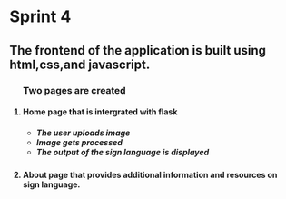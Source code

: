 # Sprint 4
<h2> The frontend of the application is built using html,css,and javascript.</h2>
<ol><h3>Two pages are created </h3>
  <h4><li>Home page that is intergrated with flask </li></h4>
                  <h5> <ul>
                       <li>The user uploads image </li>
                       <li>Image gets processed </li>
                       <li>The output of the sign language is displayed </li>
                    </ul></h5>
            <h4>    <li>About page that provides additional information and resources on sign language.</li></h4>
                
</ol>

